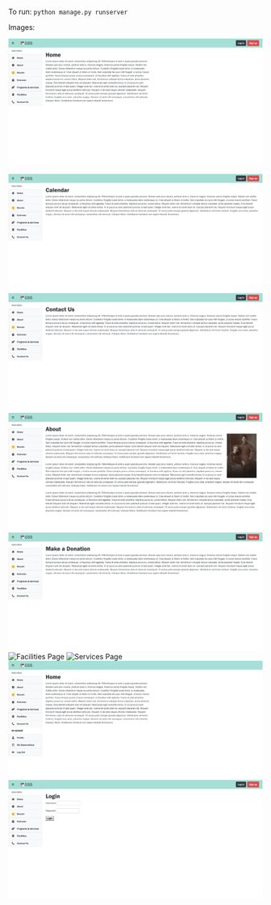 To run:
`python manage.py runserver`

Images:

![Home Page](/mysite/pictures/home.png)

![Calendar Page](/mysite/pictures/calendar.png)
![Contact Page](/mysite/pictures/contact.png)
![About Page](/mysite/pictures/about.png)
![Donate Page](/mysite/pictures/donate.png)
![Facilities Page](/mysite/pictures/facilities.png)
![Services Page](/mysite/pictures/programs_and_services.png)
![Logged_In Page](/mysite/pictures/logged_in.png)
![Login Page](/mysite/pictures/login.png)
